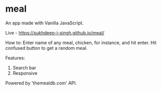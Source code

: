 # meal

An app made with Vanilla JavaScript.

Live - https://sukhdeep-j-singh.github.io/meal/

How to:
Enter name of any meal, chicken, for instance, and hit enter.
Hit confused button to get a random meal.

Features:

1. Search bar
2. Responsive

Powered by 'themealdb.com' API.
